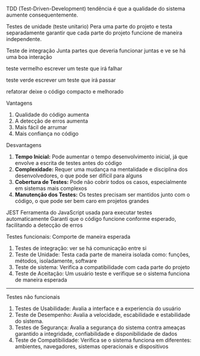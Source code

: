 TDD (Test-Driven-Development)
tendência é que a qualidade do sistema aumente consequentemente. 

Testes de unidade  (teste unitario)
Pera uma parte do projeto e testa separadamente
garantir que cada parte do projeto funcione de maneira independente.

Teste de integração
Junta partes que deveria funcionar juntas e ve se há uma boa interação

teste vermelho
escrever um teste que irá falhar

teste verde
escrever um teste que irá passar

refatorar
deixe o código compacto e melhorado 

Vantagens
1. Qualidade do código aumenta
2. A detecção de erros aumenta
3. Mais fácil de arrumar
4. Mais confiança no código

Desvantagens
1. **Tempo Inicial:** Pode aumentar o tempo desenvolvimento inicial, já que envolve a escrita de testes antes do código
2. **Complexidade:** Requer uma mudança na mentalidade e disciplina dos desenvolvedores, o que pode ser difícil para alguns
3. **Cobertura de Testes:** Pode não cobrir todos os casos, especialmente em sistemas mais complexos
4. **Manutenção dos Testes:** Os testes precisam ser mantidos junto com o código, o que pode ser bem caro em projetos grandes

JEST
Ferramenta do JavaScript usada para executar testes automaticamente
Garanti que o código funcione conforme esperado, facilitando a detecção de erros

Testes funcionais: Comporte de maneira esperada

1. Testes de integração: ver se há comunicação entre si
2. Teste de Unidade: Testa cada parte de maneira isolada como: funções, métodos, isoladamente, software
3. Teste de sistema: Verifica a compatibilidade com cada parte do projeto
4. Teste de Aceitação: Um usuário teste e verifique se o sistema funciona de maneira esperada

---
Testes não funcionais
1. Testes de Usabilidade: Avalia a interface e a experiencia do usuário
2. Teste de Desempenho: Avalia a velocidade, escabilidade e estabilidade do sistema.
3. Testes de Segurança: Avalia a segurança do sistema contra ameaças garantido a integridade, confiabilidade e disponibilidade de dados
4. Teste de Compatibilidade: Verifica se o sistema funciona em diferentes: ambientes, navegadores, sistemas operacionais e dispositivos